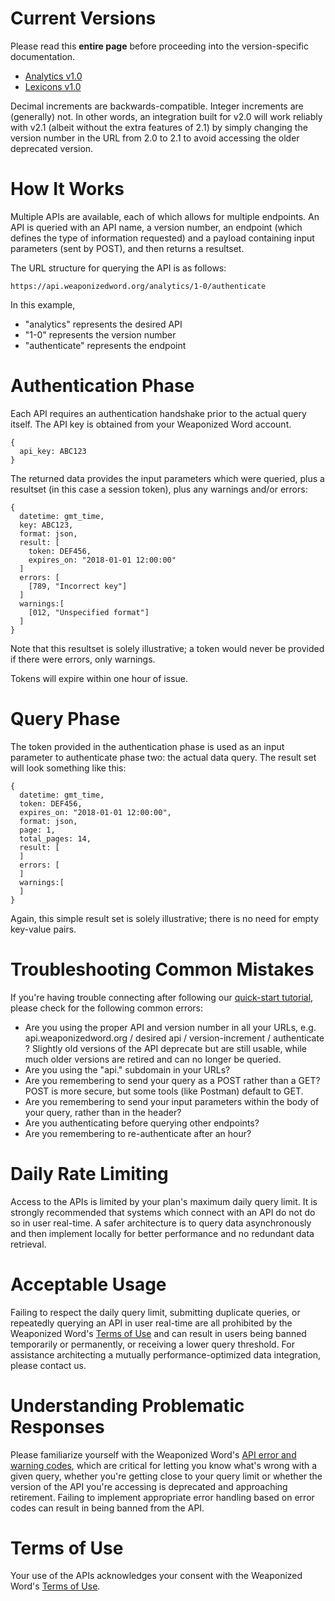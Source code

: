 # Current Versions
Please read this **entire page** before proceeding into the version-specific documentation.

- [Analytics v1.0](/apis/analytics/1-0.md)
- [Lexicons v1.0](/apis/lexicons/1-0.md)

Decimal increments are backwards-compatible. Integer increments are (generally) not. In other words, an integration built for v2.0 will work reliably with v2.1 (albeit without the extra features of 2.1) by simply changing the version number in the URL from 2.0 to 2.1 to avoid accessing the older deprecated version.

# How It Works
Multiple APIs are available, each of which allows for multiple endpoints. An API is queried with an API name, a version number, an endpoint (which defines the type of information requested) and a payload containing input parameters (sent by POST), and then returns a resultset.

The URL structure for querying the API is as follows:

```
https://api.weaponizedword.org/analytics/1-0/authenticate
```

In this example,

- "analytics" represents the desired API
- "1-0" represents the version number
- "authenticate" represents the endpoint

# Authentication Phase
Each API requires an authentication handshake prior to the actual query itself. The API key is obtained from your Weaponized Word account.

```
{
  api_key: ABC123
}
```

The returned data provides the input parameters which were queried, plus a resultset (in this case a session token), plus any warnings and/or errors:

```
{
  datetime: gmt_time,
  key: ABC123,
  format: json,
  result: [
    token: DEF456,
    expires_on: "2018-01-01 12:00:00"
  ]
  errors: [
    [789, "Incorrect key"]
  ]
  warnings:[
    [012, "Unspecified format"]
  ]
}
```

Note that this resultset is solely illustrative; a token would never be provided if there were errors, only warnings.

Tokens will expire within one hour of issue.

# Query Phase
The token provided in the authentication phase is used as an input parameter to authenticate phase two: the actual data query. The result set will look something like this:

```
{
  datetime: gmt_time,
  token: DEF456,
  expires_on: "2018-01-01 12:00:00",
  format: json,
  page: 1,
  total_pages: 14,
  result: [
  ]
  errors: [
  ]
  warnings:[
  ]
}
```

Again, this simple result set is solely illustrative; there is no need for empty key-value pairs.

# Troubleshooting Common Mistakes
If you're having trouble connecting after following our [quick-start tutorial](/tutorial/README.md), please check for the following common errors:

- Are you using the proper API and version number in all your URLs, e.g. api.weaponizedword.org / desired api / version-increment / authenticate ? Slightly old versions of the API deprecate but are still usable, while much older versions are retired and can no longer be queried.
- Are you using the "api." subdomain in your URLs?
- Are you remembering to send your query as a POST rather than a GET? POST is more secure, but some tools (like Postman) default to GET.
- Are you remembering to send your input parameters within the body of your query, rather than in the header?
- Are you authenticating before querying other endpoints?
- Are you remembering to re-authenticate after an hour?

# Daily Rate Limiting
Access to the APIs is limited by your plan's maximum daily query limit. It is strongly recommended that systems which connect with an API do not do so in user real-time. A safer architecture is to query data asynchronously and then implement locally for better performance and no redundant data retrieval.

# Acceptable Usage
Failing to respect the daily query limit, submitting duplicate queries, or repeatedly querying an API in user real-time are all prohibited by the Weaponized Word's [Terms of Use](https://weaponizedword.org/terms_of_use) and can result in users being banned temporarily or permanently, or receiving a lower query threshold. For assistance architecting a mutually performance-optimized data integration, please contact us.

# Understanding Problematic Responses
Please familiarize yourself with the Weaponized Word's [API error and warning codes](https://weaponizedword.org/api_error_codes), which are critical for letting you know what's wrong with a given query, whether you're getting close to your query limit or whether the version of the API you're accessing is deprecated and approaching retirement. Failing to implement appropriate error handling based on error codes can result in being banned from the API.

# Terms of Use
Your use of the APIs acknowledges your consent with the Weaponized Word's [Terms of Use](https://weaponizedword.org/terms_of_use).
